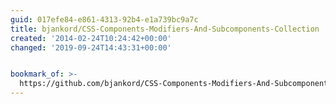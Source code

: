 ```yaml
---
guid: 017efe84-e861-4313-92b4-e1a739bc9a7c
title: bjankord/CSS-Components-Modifiers-And-Subcomponents-Collection
created: '2014-02-24T10:24:42+00:00'
changed: '2019-09-24T14:43:31+00:00'


bookmark_of: >-
  https://github.com/bjankord/CSS-Components-Modifiers-And-Subcomponents-Collection
---
```




